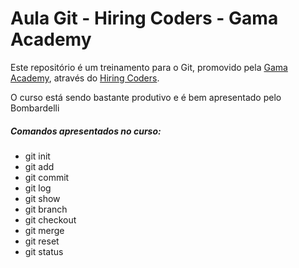 # Aula Git - Hiring Coders - Gama Academy

Este repositório é um treinamento para o Git, promovido pela [Gama Academy](https://www.gama.academy/), através do [Hiring Coders](https://www.hiringcoders.com.br/).


O curso está sendo bastante produtivo e é bem apresentado pelo Bombardelli
##### Comandos apresentados no curso:
* git init
* git add
* git commit
* git log
* git show
* git branch
* git checkout
* git merge
* git reset
* git status


